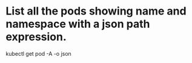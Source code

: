 # List all the pods showing name and namespace with a json path expression.

kubectl get pod -A -o json
